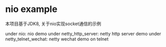 # nio example
本项目基于JDK8, 关于nio实现socket通信的示例

under nio: nio demo
under netty_http_server: netty http server demo
under netty_telnet_wechat: netty wechat demo on telnet
